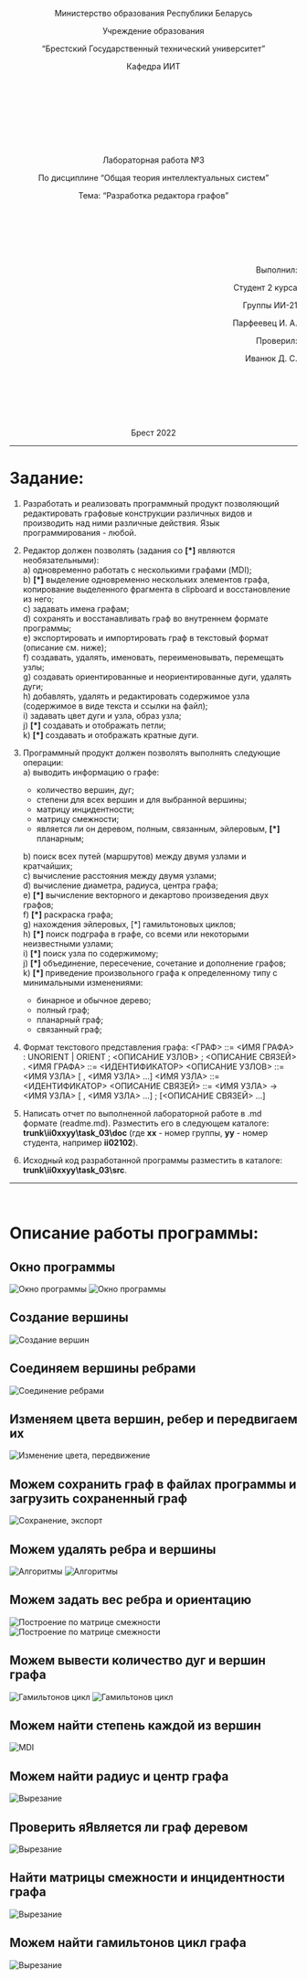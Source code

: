 <p align="center"> Министерство образования Республики Беларусь</p>
<p align="center">Учреждение образования</p>
<p align="center">“Брестский Государственный технический университет”</p>
<p align="center">Кафедра ИИТ</p>
<br><br><br><br><br><br><br>
<p align="center">Лабораторная работа №3</p>
<p align="center">По дисциплине “Общая теория интеллектуальных систем”</p>
<p align="center">Тема: “Разработка редактора графов”</p>
<br><br><br><br><br>
<p align="right">Выполнил:</p>
<p align="right">Студент 2 курса</p>
<p align="right">Группы ИИ-21</p>
<p align="right">Парфеевец И. А.</p>
<p align="right">Проверил:</p>
<p align="right">Иванюк Д. С.</p>
<br><br><br><br><br>
<p align="center">Брест 2022</p>


---
# Задание: #
1. Разработать и реализовать программный продукт позволяющий
редактировать графовые конструкции различных видов и производить над
ними различные действия. Язык программирования - любой.

2. Редактор должен позволять (задания со **[\*]** являются необязательными):  
  a) одновременно работать с несколькими графами (MDI);  
  b) **[\*]** выделение одновременно нескольких элементов графа, копирование
выделенного фрагмента в clipboard и восстановление из него;  
  c) задавать имена графам;  
  d) сохранять и восстанавливать граф во внутреннем формате программы;  
  e) экспортировать и импортировать граф в текстовый формат (описание
см. ниже);  
  f) создавать, удалять, именовать, переименовывать, перемещать узлы;  
  g) создавать ориентированные и неориентированные дуги, удалять дуги;  
  h) добавлять, удалять и редактировать содержимое узла (содержимое в
виде текста и ссылки на файл);  
  i) задавать цвет дуги и узла, образ узла;  
  j) **[\*]** создавать и отображать петли;  
  k) **[\*]** создавать и отображать кратные дуги.

3. Программный продукт должен позволять выполнять следующие операции:  
    a) выводить информацию о графе:

    + количество вершин, дуг;
    + степени для всех вершин и для выбранной вершины;
    + матрицу инцидентности;
    + матрицу смежности;
    + является ли он деревом, полным, связанным, эйлеровым, **[\*]** планарным;

    b) поиск всех путей (маршрутов) между двумя узлами и кратчайших;  
    c) вычисление расстояния между двумя узлами;  
    d) вычисление диаметра, радиуса, центра графа;  
    e) **[\*]** вычисление векторного и декартово произведения двух графов;  
    f) **[\*]** раскраска графа;  
    g) нахождения эйлеровых, [*] гамильтоновых циклов;  
    h) **[\*]** поиск подграфа в графе, со всеми или некоторыми неизвестными
    узлами;  
    i) **[\*]** поиск узла по содержимому;  
    j) **[\*]** объединение, пересечение, сочетание и дополнение графов;  
    k) **[\*]** приведение произвольного графа к определенному типу с
    минимальными изменениями:

    + бинарное и обычное дерево;
    + полный граф;
    + планарный граф;
    + связанный граф;

4. Формат текстового представления графа:
<ГРАФ> ::= <ИМЯ ГРАФА> : UNORIENT | ORIENT ; <ОПИСАНИЕ УЗЛОВ> ;
<ОПИСАНИЕ СВЯЗЕЙ> .
<ИМЯ ГРАФА> ::= <ИДЕНТИФИКАТОР>
<ОПИСАНИЕ УЗЛОВ> ::= <ИМЯ УЗЛА> [ , <ИМЯ УЗЛА> …]
<ИМЯ УЗЛА> ::= <ИДЕНТИФИКАТОР>
<ОПИСАНИЕ СВЯЗЕЙ> ::= <ИМЯ УЗЛА> -> <ИМЯ УЗЛА> [ , <ИМЯ УЗЛА> …] ;
[<ОПИСАНИЕ СВЯЗЕЙ> …]

5. Написать отчет по выполненной лабораторной работе в .md формате (readme.md). Разместить его в следующем каталоге: **trunk\ii0xxyy\task_03\doc** (где **xx** - номер группы, **yy** - номер студента, например **ii02102**). 

6. Исходный код разработанной программы разместить в каталоге: **trunk\ii0xxyy\task_03\src**.

---
<br>

# Описание работы программы: #
## Окно программы
![Окно программы](images/1.png)
![Окно программы](images/2.png)

## Cоздание вершины
![Создание вершин](images/3.png)

## Соединяем вершины ребрами
![Соединение ребрами](images/4.png)

## Изменяем цвета вершин, ребер и передвигаем их
![Изменение цвета, передвижение](images/5.png)

## Можем сохранить граф в файлах программы и загрузить сохраненный граф
![Сохранение, экспорт](images/6.png)

## Можем удалять ребра и вершины
![Алгоритмы](images/7.png)
![Алгоритмы](images/8.png)

## Можем задать вес ребра и ориентацию
![Построение по матрице смежности](images/9.png)
![Построение по матрице смежности](images/10.png)

## Можем вывести количество дуг и вершин графа
![Гамильтонов цикл](images/11.png)
![Гамильтонов цикл](images/12.png)

## Можем найти степень каждой из вершин
![MDI](images/13.png)

## Можем найти радиус и центр графа 
![Вырезание](images/14.png)

## Проверить яЯвляется ли граф деревом
![Вырезание](images/15.png)

## Найти матрицы смежности и инцидентности графа
![Вырезание](images/16.png)

## Можем найти гамильтонов цикл графа
![Вырезание](images/17.png)
